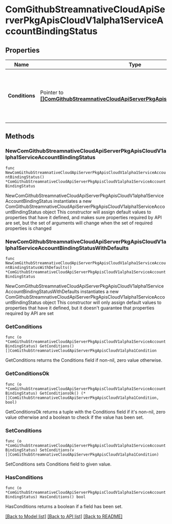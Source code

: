 # ComGithubStreamnativeCloudApiServerPkgApisCloudV1alpha1ServiceAccountBindingStatus

## Properties

Name | Type | Description | Notes
------------ | ------------- | ------------- | -------------
**Conditions** | Pointer to [**[]ComGithubStreamnativeCloudApiServerPkgApisCloudV1alpha1Condition**](ComGithubStreamnativeCloudApiServerPkgApisCloudV1alpha1Condition.md) | Conditions is an array of current observed service account binding conditions. | [optional] 

## Methods

### NewComGithubStreamnativeCloudApiServerPkgApisCloudV1alpha1ServiceAccountBindingStatus

`func NewComGithubStreamnativeCloudApiServerPkgApisCloudV1alpha1ServiceAccountBindingStatus() *ComGithubStreamnativeCloudApiServerPkgApisCloudV1alpha1ServiceAccountBindingStatus`

NewComGithubStreamnativeCloudApiServerPkgApisCloudV1alpha1ServiceAccountBindingStatus instantiates a new ComGithubStreamnativeCloudApiServerPkgApisCloudV1alpha1ServiceAccountBindingStatus object
This constructor will assign default values to properties that have it defined,
and makes sure properties required by API are set, but the set of arguments
will change when the set of required properties is changed

### NewComGithubStreamnativeCloudApiServerPkgApisCloudV1alpha1ServiceAccountBindingStatusWithDefaults

`func NewComGithubStreamnativeCloudApiServerPkgApisCloudV1alpha1ServiceAccountBindingStatusWithDefaults() *ComGithubStreamnativeCloudApiServerPkgApisCloudV1alpha1ServiceAccountBindingStatus`

NewComGithubStreamnativeCloudApiServerPkgApisCloudV1alpha1ServiceAccountBindingStatusWithDefaults instantiates a new ComGithubStreamnativeCloudApiServerPkgApisCloudV1alpha1ServiceAccountBindingStatus object
This constructor will only assign default values to properties that have it defined,
but it doesn't guarantee that properties required by API are set

### GetConditions

`func (o *ComGithubStreamnativeCloudApiServerPkgApisCloudV1alpha1ServiceAccountBindingStatus) GetConditions() []ComGithubStreamnativeCloudApiServerPkgApisCloudV1alpha1Condition`

GetConditions returns the Conditions field if non-nil, zero value otherwise.

### GetConditionsOk

`func (o *ComGithubStreamnativeCloudApiServerPkgApisCloudV1alpha1ServiceAccountBindingStatus) GetConditionsOk() (*[]ComGithubStreamnativeCloudApiServerPkgApisCloudV1alpha1Condition, bool)`

GetConditionsOk returns a tuple with the Conditions field if it's non-nil, zero value otherwise
and a boolean to check if the value has been set.

### SetConditions

`func (o *ComGithubStreamnativeCloudApiServerPkgApisCloudV1alpha1ServiceAccountBindingStatus) SetConditions(v []ComGithubStreamnativeCloudApiServerPkgApisCloudV1alpha1Condition)`

SetConditions sets Conditions field to given value.

### HasConditions

`func (o *ComGithubStreamnativeCloudApiServerPkgApisCloudV1alpha1ServiceAccountBindingStatus) HasConditions() bool`

HasConditions returns a boolean if a field has been set.


[[Back to Model list]](../README.md#documentation-for-models) [[Back to API list]](../README.md#documentation-for-api-endpoints) [[Back to README]](../README.md)


